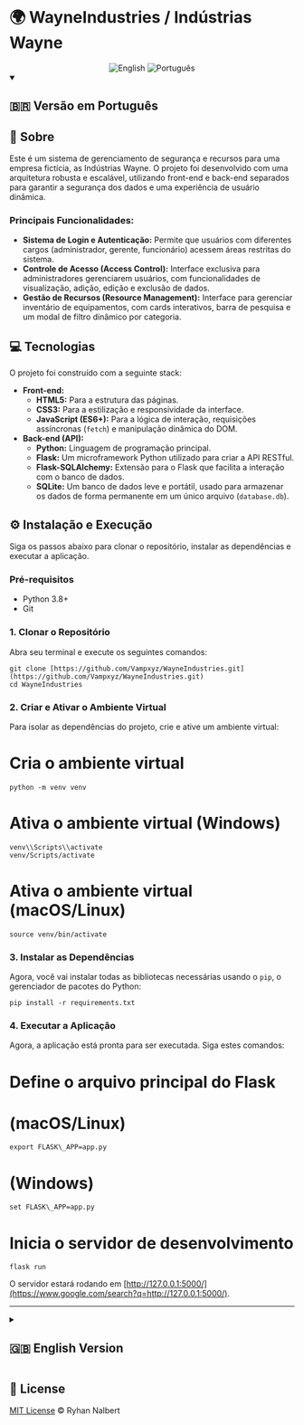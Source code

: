 # 🌍 WayneIndustries / Indústrias Wayne

<div align="center">
    <img src="https://img.shields.io/badge/english-%E2%86%92-blue" alt="English">
    <img src="https://img.shields.io/badge/português-%E2%86%92-green" alt="Português">
</div>

<details open>
<summary><h2>🇧🇷 Versão em Português</h2></summary>

## 🚀 Sobre

Este é um sistema de gerenciamento de segurança e recursos para uma empresa fictícia, as Indústrias Wayne. O projeto foi desenvolvido com uma arquitetura robusta e escalável, utilizando front-end e back-end separados para garantir a segurança dos dados e uma experiência de usuário dinâmica.

### Principais Funcionalidades:

- **Sistema de Login e Autenticação:** Permite que usuários com diferentes cargos (administrador, gerente, funcionário) acessem áreas restritas do sistema.
- **Controle de Acesso (Access Control):** Interface exclusiva para administradores gerenciarem usuários, com funcionalidades de visualização, adição, edição e exclusão de dados.
- **Gestão de Recursos (Resource Management):** Interface para gerenciar inventário de equipamentos, com cards interativos, barra de pesquisa e um modal de filtro dinâmico por categoria.

## 💻 Tecnologias

O projeto foi construído com a seguinte stack:

- **Front-end:**
  - **HTML5:** Para a estrutura das páginas.
  - **CSS3:** Para a estilização e responsividade da interface.
  - **JavaScript (ES6+):** Para a lógica de interação, requisições assíncronas (`fetch`) e manipulação dinâmica do DOM.
- **Back-end (API):**
  - **Python:** Linguagem de programação principal.
  - **Flask:** Um microframework Python utilizado para criar a API RESTful.
  - **Flask-SQLAlchemy:** Extensão para o Flask que facilita a interação com o banco de dados.
  - **SQLite:** Um banco de dados leve e portátil, usado para armazenar os dados de forma permanente em um único arquivo (`database.db`).

## ⚙️ Instalação e Execução

Siga os passos abaixo para clonar o repositório, instalar as dependências e executar a aplicação.

### Pré-requisitos

- Python 3.8+
- Git

### 1\. Clonar o Repositório

Abra seu terminal e execute os seguintes comandos:

```
git clone [https://github.com/Vampxyz/WayneIndustries.git](https://github.com/Vampxyz/WayneIndustries.git)
cd WayneIndustries
```

### 2\. Criar e Ativar o Ambiente Virtual

Para isolar as dependências do projeto, crie e ative um ambiente virtual:

# Cria o ambiente virtual

```
python -m venv venv
```

# Ativa o ambiente virtual (Windows)

```
venv\\Scripts\\activate
venv/Scripts/activate
```

# Ativa o ambiente virtual (macOS/Linux)

```
source venv/bin/activate
```

### 3\. Instalar as Dependências

Agora, você vai instalar todas as bibliotecas necessárias usando o `pip`, o gerenciador de pacotes do Python:

```
pip install -r requirements.txt
```

### 4\. Executar a Aplicação

Agora, a aplicação está pronta para ser executada. Siga estes comandos:

# Define o arquivo principal do Flask

# (macOS/Linux)

```
export FLASK\_APP=app.py
```

# (Windows)

```
set FLASK\_APP=app.py
```

# Inicia o servidor de desenvolvimento

```
flask run
```

O servidor estará rodando em [http://127.0.0.1:5000/](https://www.google.com/search?q=http://127.0.0.1:5000/).
</details>

---

<details>
<summary><h2>🇬🇧 English Version</h2></summary>

## 🚀 About

This is a security and resource management system for a fictional company, Wayne Industries. The project was developed with a robust and scalable architecture, using a separated front-end and back-end to ensure data security and a dynamic user experience.

### Key Features:

- **Login and Authentication System:** Allows users with different roles (admin, manager, employee) to access restricted areas of the system.
- **Access Control:** An exclusive interface for administrators to manage users, with features for viewing, adding, editing, and deleting data.
- **Resource Management:** An interface to manage equipment inventory, with interactive cards, a search bar, and a dynamic filter modal by category.

## 💻 Technologies

The project was built with the following stack:

- **Front-end:**
  - **HTML5:** For page structure.
  - **CSS3:** For styling and responsiveness.
  - **JavaScript (ES6+):** For interaction logic, asynchronous requests (`fetch`), and dynamic DOM manipulation.
- **Back-end (API):**
  - **Python:** The main programming language.
  - **Flask:** A Python micro-framework used to create the RESTful API.
  - **Flask-SQLAlchemy:** A Flask extension that simplifies interaction with the database.
  - **SQLite:** A lightweight and portable database, used to permanently store data in a single file (`database.db`).

## ⚙️ Installation and Setup

Follow the steps below to clone the repository, install dependencies, and run the application.

### Prerequisites

- Python 3.8+
- Git

### 1\. Clone the Repository

Open your terminal and execute the following commands:

```
git clone [https://github.com/Vampxyz/WayneIndustries.git](https://github.com/Vampxyz/WayneIndustries.git)
cd WayneIndustries
```

### 2\. Create and Activate the Virtual Environment

To isolate project dependencies, create and activate a virtual environment:

# Create the virtual environment

```
python -m venv venv
```

# Activate the virtual environment (Windows)

```
venv\\Scripts\\activate
venv/Scripts/activate
```

# Activate the virtual environment (macOS/Linux)

```
source venv/bin/activate
```

### 3\. Install Dependencies

Now, you will install all the necessary libraries using `pip`, Python's package manager:

```
pip install -r requirements.txt
```

### 4\. Run the Application

The application is now ready to be run. Follow these commands:

# Define the main Flask file

# (macOS/Linux)

```
export FLASK\_APP=app.py
```

# (Windows)

```
set FLASK\_APP=app.py
```

# Start the development server

```
flask run
```

The server will be running at [http://127.0.0.1:5000/](https://www.google.com/search?q=http://127.0.0.1:5000/).

</details>

## 📜 License

[MIT License](https://www.google.com/search?q=LICENSE) © Ryhan Nalbert
